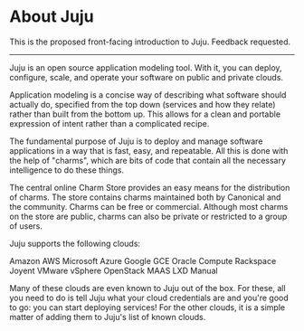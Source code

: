 # About Juju

This is the proposed front-facing introduction to Juju. Feedback requested.
 
---

Juju is an open source application modeling tool. With it, you can deploy, configure, scale, and operate your software on public and private clouds.

Application modeling is a concise way of describing what software should actually do, specified from the top down (services and how they relate) rather than built from the bottom up. This allows for a clean and portable expression of intent rather than a complicated recipe.

The fundamental purpose of Juju is to deploy and manage software applications in a way that is fast, easy, and repeatable. All this is done with the help of "charms", which are bits of code that contain all the necessary intelligence to do these things.

The central online Charm Store provides an easy means for the distribution of charms. The store contains charms maintained both by Canonical and the community. Charms can be free or commercial. Although most charms on the store are public, charms can also be private or restricted to a group of users.

Juju supports the following clouds:

Amazon AWS
Microsoft Azure
Google GCE
Oracle Compute
Rackspace
Joyent
VMware vSphere
OpenStack
MAAS
LXD
Manual

Many of these clouds are even known to Juju out of the box. For these, all you need to do is tell Juju what your cloud credentials are and you're good to go: you can start deploying services! For the other clouds, it is a simple matter of adding them to Juju's list of known clouds.
